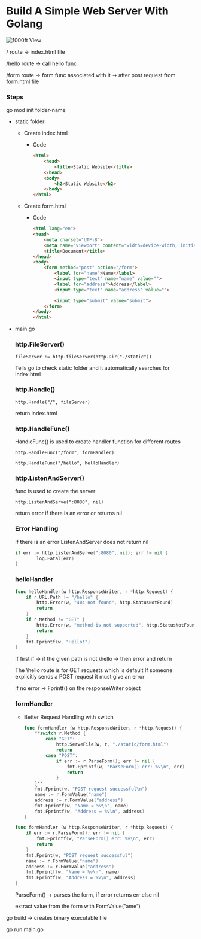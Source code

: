 # Build A Simple Web Server With Golang
 
![1000ft View](https://drive.google.com/uc?export=view&id=1BeWt0OC4llP2l8xnnFg7ovGX0_9PbGOB)

/ route → index.html file

/hello route → call hello func 

/form route → form func associated with it → after post request from form.html file

### Steps

go mod init folder-name

- static folder
    - Create index.html
        - Code
            
            ```html
            <html>
                <head>
                    <title>Static Website</title>
                </head>
                <body>
                    <h2>Static Website</h2>
                </body>
            </html>
            ```
            
    - Create form.html
        - Code
            
            ```html
            <html lang="en">
            <head>
                <meta charset="UTF-8">
                <meta name="viewport" content="width=device-width, initial-scale=1.0">
                <title>Document</title>
            </head>
            <body>
                <form method="post" action="/form">
                    <label for="name">Name</label>
                    <input type="text" name="name" value="">
                    <label for="address">Address</label>
                    <input type="text" name="address" value="">
            
                    <input type="submit" value="submit">
                </form>
            </body>
            </html>
            ```
            
- main.go
    
    ### http.FileServer()
    
    `fileServer := http.fileServer(http.Dir("./static"))`
    
    Tells go to check static folder and it automatically searches for index.html
    
    ### http.Handle()
    
    `http.Handle("/", fileServer)`
    
    return index.html
    
    ### http.HandleFunc()
    
    HandleFunc() is used to create handler function for different routes
    
    `http.HandleFunc("/form", formHandler)`
    
    `http.HandleFunc("/hello", helloHandler)`
    
    ### http.ListenAndServer()
    
    func is used to create the server
    
    `http.ListenAndServe(":8080", nil)`
    
    return error if there is an error or returns nil
    
    ### Error Handling
    
    If there is an error ListenAndServer does not return nil
    
    ```go
    if err := http.ListenAndServe(":8080", nil); err != nil {
    		log.Fatal(err)
    }
    ```
    
    ### helloHandler
    
    ```go
    func helloHandler(w http.ResponseWriter, r *http.Request) {
    	if r.URL.Path != "/hello" {
    		http.Error(w, "404 not found", http.StatusNotFound)
    		return
    	}
    	if r.Method != "GET" {
    		http.Error(w, "method is not supported", http.StatusNotFound)
    		return
    	}
    	fmt.Fprintf(w, "Hello!")
    }
    ```
    
    If first if → if the given path is not \hello → then error and return
    
    The \hello route is for GET requests which is default
    If someone explicitly sends a POST request it must give an error
    
    If no error → Fprintf() on the responseWriter object
    
    ### formHandler
    
    - Better Request Handling with switch
        
        ```go
        func formHandler (w http.ResponseWriter, r *http.Request) {
        	**switch r.Method {
        		case "GET":
        			http.ServeFile(w, r, "./static/form.html")
        			return
        		case "POST":
        			if err := r.ParseForm(); err != nil {
        				fmt.Fprintf(w, "ParseForm() err: %v\n", err)
        				return
        			}
        	}**
        	fmt.Fprint(w, "POST request successful\n")
        	name := r.FormValue("name")
        	address := r.FormValue("address")
        	fmt.Fprintf(w, "Name = %v\n", name)
        	fmt.Fprintf(w, "Address = %v\n", address)
        }
        ```
        
    
    ```go
    func formHandler (w http.ResponseWriter, r *http.Request) {
    	if err := r.ParseForm(); err != nil {
    		fmt.Fprintf(w, "ParseForm() err: %v\n", err)
    		return
    	}
    	fmt.Fprint(w, "POST request successful")
    	name := r.FormValue("name")
    	address := r.FormValue("address")
    	fmt.Fprintf(w, "Name = %v\n", name)
    	fmt.Fprintf(w, "Address = %v\n", address)
    }
    ```
    
    ParseForm() → parses the form, if error returns err else nil
    
    extract value from the form with FormValue(”ame”)
    

go build → creates binary executable file

go run main.go
